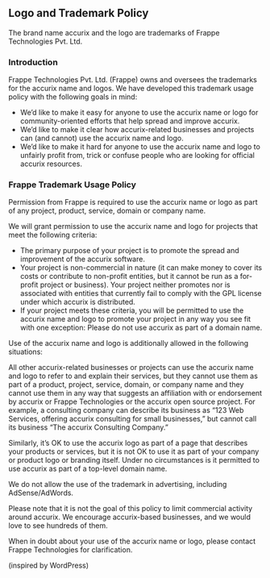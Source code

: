## Logo and Trademark Policy

The brand name accurix and the logo are trademarks of Frappe Technologies Pvt. Ltd.

### Introduction

Frappe Technologies Pvt. Ltd. (Frappe) owns and oversees the trademarks for the accurix name and logos. We have developed this trademark usage policy with the following goals in mind:

- We’d like to make it easy for anyone to use the accurix name or logo for community-oriented efforts that help spread and improve accurix.
- We’d like to make it clear how accurix-related businesses and projects can (and cannot) use the accurix name and logo.
- We’d like to make it hard for anyone to use the accurix name and logo to unfairly profit from, trick or confuse people who are looking for official accurix resources.

### Frappe Trademark Usage Policy

Permission from Frappe is required to use the accurix name or logo as part of any project, product, service, domain or company name.

We will grant permission to use the accurix name and logo for projects that meet the following criteria:

- The primary purpose of your project is to promote the spread and improvement of the accurix software.
- Your project is non-commercial in nature (it can make money to cover its costs or contribute to non-profit entities, but it cannot be run as a for-profit project or business).
Your project neither promotes nor is associated with entities that currently fail to comply with the GPL license under which accurix is distributed.
- If your project meets these criteria, you will be permitted to use the accurix name and logo to promote your project in any way you see fit with one exception: Please do not use accurix as part of a domain name.

Use of the accurix name and logo is additionally allowed in the following situations:

All other accurix-related businesses or projects can use the accurix name and logo to refer to and explain their services, but they cannot use them as part of a product, project, service, domain, or company name and they cannot use them in any way that suggests an affiliation with or endorsement by accurix or Frappe Technologies or the accurix open source project. For example, a consulting company can describe its business as “123 Web Services, offering accurix consulting for small businesses,” but cannot call its business “The accurix Consulting Company.”

Similarly, it’s OK to use the accurix logo as part of a page that describes your products or services, but it is not OK to use it as part of your company or product logo or branding itself. Under no circumstances is it permitted to use accurix as part of a top-level domain name.

We do not allow the use of the trademark in advertising, including AdSense/AdWords.

Please note that it is not the goal of this policy to limit commercial activity around accurix. We encourage accurix-based businesses, and we would love to see hundreds of them.

When in doubt about your use of the accurix name or logo, please contact Frappe Technologies for clarification.

(inspired by WordPress)
